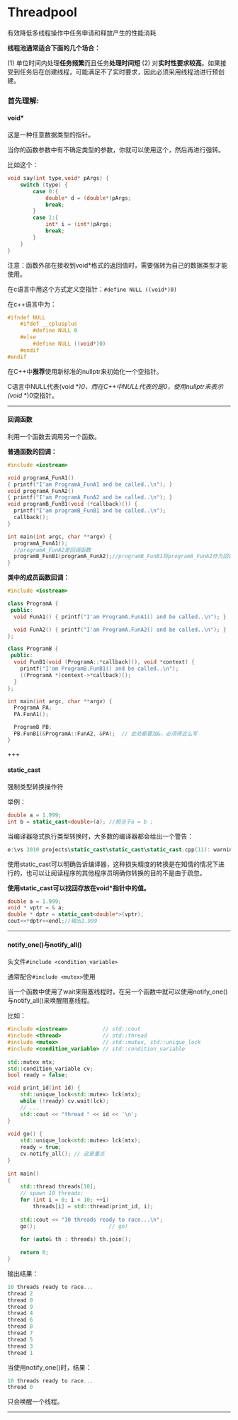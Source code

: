# Threadpool

有效降低多线程操作中任务申请和释放产生的性能消耗

**线程池通常适合下面的几个场合：**

(1) 单位时间内处理**任务频繁**而且任务**处理时间短**
(2) 对**实时性要求较高**。如果接受到任务后在创建线程，可能满足不了实时要求，因此必须采用线程池进行预创建。

### 首先理解:

#### void*

这是一种任意数据类型的指针。

当你的函数参数中有不确定类型的参数，你就可以使用这个，然后再进行强转。

比如这个：

~~~c++
void say(int type,void* pArgs) {
	switch (type) {
		case 0:{
			double* d = (double*)pArgs;
			break;
		}	
		case 1:{
			int* i = (int*)pArgs;
			break;
		}		
	}
}
~~~

注意：函数外部在接收到void*格式的返回值时，需要强转为自己的数据类型才能使用。

在c语言中用这个方式定义空指针：`#define NULL ((void*)0)`

在c++语言中为：

~~~c++
#ifndef NULL
	#ifdef __cplusplus
		#define NULL 0
	#else 
		#define NULL ((void*)0)
	#endif
#endif
~~~

在C++中**推荐**使用新标准的nullptr来初始化一个空指针。

C语言中NULL代表(void **)0，而在C++中NULL代表的是0，使用nullptr来表示(void* *)0空指针。

___

#### 回调函数

利用一个函数去调用另一个函数。

**普通函数的回调：**

~~~c++
#include <iostream>

void programA_FunA1() 
{ printf("I'am ProgramA_FunA1 and be called..\n"); }
void programA_FunA2() 
{ printf("I'am ProgramA_FunA2 and be called..\n"); }
void programB_FunB1(void (*callback)()) {
  printf("I'am programB_FunB1 and be called..\n");
  callback();
}

int main(int argc, char **argv) {
  programA_FunA1();
  //programA_FunA2是回调函数
  programB_FunB1(programA_FunA2);//programB_FunB1将programA_FunA2作为回调函数
}
~~~

**类中的成员函数回调：**

~~~c++
#include <iostream>

class ProgramA {
 public:
  void FunA1() { printf("I'am ProgramA.FunA1() and be called..\n"); }

  void FunA2() { printf("I'am ProgramA.FunA2() and be called..\n"); }
};

class ProgramB {
 public:
  void FunB1(void (ProgramA::*callback)(), void *context) {
    printf("I'am ProgramB.FunB1() and be called..\n");
    ((ProgramA *)context->*callback)();
  }
};

int main(int argc, char **argv) {
  ProgramA PA;
  PA.FunA1();

  ProgramB PB;
  PB.FunB1(&ProgramA::FunA2, &PA);  // 此处都要加&，必须得这么写
}

~~~

+++

#### static_cast

强制类型转换操作符

举例：

~~~c++
double a = 1.999;
int b = static_cast<double>(a); //相当于a = b ;
~~~

当编译器隐式执行类型转换时，大多数的编译器都会给出一个警告：

~~~c++
e:\vs 2010 projects\static_cast\static_cast\static_cast.cpp(11): warning C4244: “初始化”: 从“double”转换到“int”，可能丢失数据
~~~

使用static_cast可以明确告诉编译器，这种损失精度的转换是在知情的情况下进行的，也可以让阅读程序的其他程序员明确你转换的目的不是由于疏忽。

**使用static_cast可以找回存放在void\*指针中的值。**

~~~c++
double a = 1.999;
void * vptr = & a;
double * dptr = static_cast<double*>(vptr);
cout<<*dptr<<endl;//输出1.999
~~~

---

#### notify_one()与notify_all()

头文件`#include <condition_variable>`

通常配合`#include <mutex>`使用

当一个函数中使用了wait来阻塞线程时，在另一个函数中就可以使用notify_one()与notify_all()来唤醒阻塞线程。

比如：

~~~c++
#include <iostream>           // std::cout
#include <thread>             // std::thread
#include <mutex>              // std::mutex, std::unique_lock
#include <condition_variable> // std::condition_variable
 
std::mutex mtx;
std::condition_variable cv;
bool ready = false;

void print_id(int id) {
	std::unique_lock<std::mutex> lck(mtx);
	while (!ready) cv.wait(lck);
	// ...
	std::cout << "thread " << id << '\n';
}
 
void go() {
	std::unique_lock<std::mutex> lck(mtx);
	ready = true;
	cv.notify_all(); // 这是重点
}
 
int main()
{
	std::thread threads[10];
	// spawn 10 threads:
	for (int i = 0; i < 10; ++i)
		threads[i] = std::thread(print_id, i);
 
	std::cout << "10 threads ready to race...\n";
	go();                       // go!
 
	for (auto& th : threads) th.join();
 
	return 0;
}
~~~

输出结果：

~~~C++
10 threads ready to race...
thread 2
thread 0
thread 9
thread 4
thread 6
thread 8
thread 7
thread 5
thread 3
thread 1
~~~

当使用notify_one()时，结果：

~~~c++
10 threads ready to race...
thread 0
~~~

只会唤醒一个线程。

---

